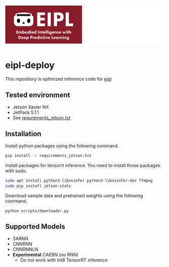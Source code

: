 ![logo](https://raw.githubusercontent.com/ogata-lab/eipl-docs/b50ecbbbc026474fa385636b73fd9ce2dcd8381a/top/resources/logo.svg)

# eipl-deploy
This repository is optimized inference code for [eipl](https://github.com/ogata-lab/eipl/)

## Tested environment
- Jetson Xavier NX
- JetPack 5.1.1
- See [requrements_jetson.txt](requirements_jetson.txt)

## Installation
Install python packages using the following command.
```bash
pip install -r requirements_jetson.txt
```

Install packages for tensorrt inference.
You need to install those packages with sudo.
```bash
sudo apt install python3-libnvinfer python3-libnvinfer-dev ffmpeg
sudo pip install jetson-stats
```

Download sample data and pretrained weights using the following command.
```bash
python scripts/downloader.py
```

## Supported Models
- SARNN
- CNNRNN
- CNNRNNLN
- **Experimental** CAEBN (no RNN)
  - Do not work with Int8 TensorRT inference
